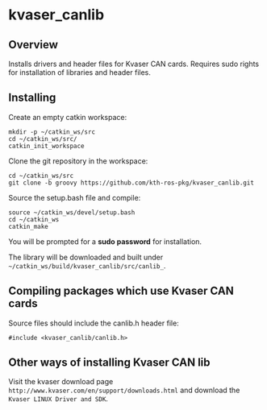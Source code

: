 kvaser_canlib
=============

Overview
---------------------------------------------

Installs drivers and header files for Kvaser CAN cards. Requires sudo rights for installation of libraries and header files.


Installing
---------------------------------------------

Create an empty catkin workspace:

    mkdir -p ~/catkin_ws/src
    cd ~/catkin_ws/src/
    catkin_init_workspace

Clone the git repository in the workspace:
    
    cd ~/catkin_ws/src
    git clone -b groovy https://github.com/kth-ros-pkg/kvaser_canlib.git

Source the setup.bash file and compile:
 
    source ~/catkin_ws/devel/setup.bash
    cd ~/catkin_ws
    catkin_make    

You will be prompted for a **sudo password** for installation.

The library will be downloaded and built under `~/catkin_ws/build/kvaser_canlib/src/canlib_`. 


Compiling packages which use Kvaser CAN cards
---------------------------------------------

Source files should include the canlib.h header file:
 
    #include <kvaser_canlib/canlib.h>



Other ways of installing Kvaser CAN lib
---------------------------------------------

Visit the kvaser download page `http://www.kvaser.com/en/support/downloads.html` and download the `Kvaser LINUX Driver and SDK`.
